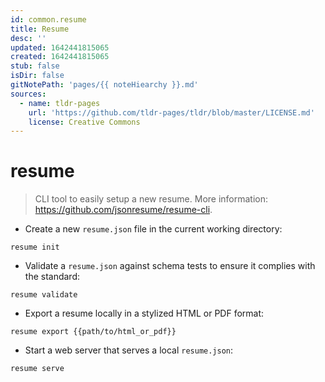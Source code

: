 ```yaml
---
id: common.resume
title: Resume
desc: ''
updated: 1642441815065
created: 1642441815065
stub: false
isDir: false
gitNotePath: 'pages/{{ noteHiearchy }}.md'
sources:
  - name: tldr-pages
    url: 'https://github.com/tldr-pages/tldr/blob/master/LICENSE.md'
    license: Creative Commons
---
```

# resume

> CLI tool to easily setup a new resume.
> More information: <https://github.com/jsonresume/resume-cli>.

- Create a new `resume.json` file in the current working directory:

`resume init`

- Validate a `resume.json` against schema tests to ensure it complies with the standard:

`resume validate`

- Export a resume locally in a stylized HTML or PDF format:

`resume export {{path/to/html_or_pdf}}`

- Start a web server that serves a local `resume.json`:

`resume serve`

